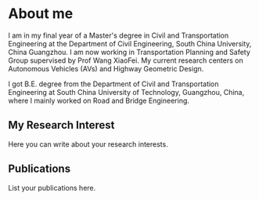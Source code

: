 # About me

I am in my final year of a Master's degree in Civil and Transportation Engineering at the Department of Civil Engineering, South China University, China Guangzhou. 
    I am now working in Transportation Planning and Safety Group supervised by Prof Wang XiaoFei. My current research centers on Autonomous Vehicles (AVs) and Highway Geometric Design.
		
 I got B.E. degree from the Department of Civil and Transportation Engineering at South China University of Technology, Guangzhou, China, where I mainly worked on Road and Bridge Engineering.

## My Research Interest

Here you can write about your research interests.

## Publications

List your publications here.
